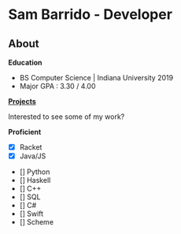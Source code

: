 # Sam Barrido - Developer
## About
**Education**
- BS Computer Science &#124; Indiana University 2019
- Major GPA : 3.30 / 4.00

[**Projects**](projects.md)

Interested to see some of my work? 

**Proficient**
-  [x] Racket
-  [x] Java/JS
-  [] Python
-  [] Haskell
-  [] C++
-  [] SQL
-  [] C#
-  [] Swift
-  [] Scheme
